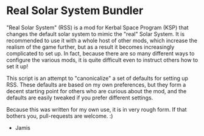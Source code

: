 Real Solar System Bundler
===========================

"Real Solar System" (RSS) is a mod for Kerbal Space Program (KSP) that changes the default solar system to mimic the "real" Solar System. It is recommended to use it with a whole host of other mods, which increase the realism of the game further, but as a result it becomes increasingly complicated to set up. In fact, because there are so many different ways to configure the various mods, it is quite difficult even to instruct others how to set it up!

This script is an attempt to "canonicalize" a set of defaults for setting up RSS. These defaults are based on my own preferences, but they form a decent starting point for others who are curious about the mod, and the defaults are easily tweaked if you prefer different settings.

Because this was written for my own use, it is in very rough form. If that bothers you, pull-requests are welcome. :)

- Jamis
